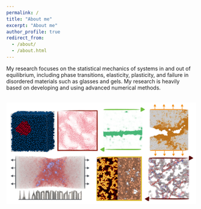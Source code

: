 ```yaml
---
permalink: /
title: "About me"
excerpt: "About me"
author_profile: true
redirect_from: 
  - /about/
  - /about.html
---
```


My research focuses on the statistical mechanics of systems in and out of equilibrium, including phase transitions, elasticity, plasticity, and failure in disordered materials such as glasses and gels. My research is heavily based on developing and using advanced numerical methods.


<br/>
<img src="/images/overview-min.png" width="994" height="271">
<br/>

